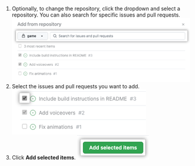 1. Optionally, to change the repository, click the dropdown and select a repository. You can also search for specific issues and pull requests.
  ![Screenshot showing repository dropdown](/assets/images/help/projects-v2/add-bulk-select-repo.png)
1. Select the issues and pull requests you want to add.
  ![Screenshot showing selecting issues and pull requests to add](/assets/images/help/projects-v2/add-bulk-select-issues.png)
1. Click **Add selected items**.
  ![Screenshot showing "add selected items" button](/assets/images/help/projects-v2/add-bulk-save.png)